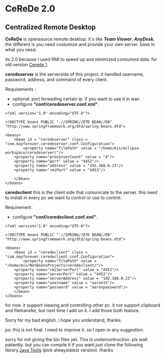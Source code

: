 # CeReDe 2.0
## Centralized Remote Desktop

**CeReDe** is opensource remote desktop. it`s like _**Team Viewer**_, _**AnyDesk**_, the different is you need costumize and provide your own server. base in what you need.

its 2.0 because I used RMI to speed up and minimized consumed data. for old version
[Cerede 1](https://github.com/mayforever/cerede).

**ceredeserver** is the serverside of this project. it handled username, password, address, and command of every client.

Requirements :
* optional: port forwading certain ip. if you want to use it in wan
* configure **"conf/ceredeserver.conf.xml"**. 

```
<?xml version="1.0" encoding="UTF-8"?>

<!DOCTYPE beans PUBLIC "-//SPRING//DTD BEAN//EN"
"http://www.springframework.org/dtd/spring-beans.dtd">

<beans>
    <bean id = "ceredeserver" class = "com.mayforever.ceredeserver.conf.Configuration">
        <property name="filePath" value = "/home/mis/eclipse-workspace/ceredeserver/"/>
	<property name="processorCount" value = "4"/>
	<property name="port" value = "4452"/>
	<property name="address" value = "192.168.0.23"/>
	<property name="rmiPort" value = "4453"/>

    </bean>
</beans>

```

**ceredeclient** this is the client side that comunicate to the server. this need to install in every pc we want to control or use to control. 

Requirement
* configure **"conf/ceredeclient.conf.xml"**. 

```
<?xml version="1.0" encoding="UTF-8"?>

<!DOCTYPE beans PUBLIC "-//SPRING//DTD BEAN//EN"
"http://www.springframework.org/dtd/spring-beans.dtd">

<beans>
    <bean id = "ceredeclient" class = "com.mayforever.ceredeclient.conf.Configuration">
        <property name="filePath" value = "/home/mis/NetBeansProjects/ceredeclient/"/>
	<property name="rmiServerPort" value = "4453"/>
	<property name="serverPort" value = "4452"/>
	<property name="serverAddress" value = "192.168.0.23"/>
	<property name="username" value = "aaron15"/>
	<property name="password" value = "aaronpassword"/>
    </bean>
</beans>

```

for now. it support viewing and controlling other pc. it not support clipboard and filetransfer, but next time I add on it. I add those both feature. 

Sorry for my bad english. I hope you understand, thanks.

ps: this is not final. I need to improve it. so I open in any suggestion. 

sorry for not giving the bin files yet. This is undercontruction. pls wait patiently. but you can compile it if you want.just clone the following library.[Java Tools](https://github.com/mayforever/JavaTools) (pick alwayslatest version). thanks
